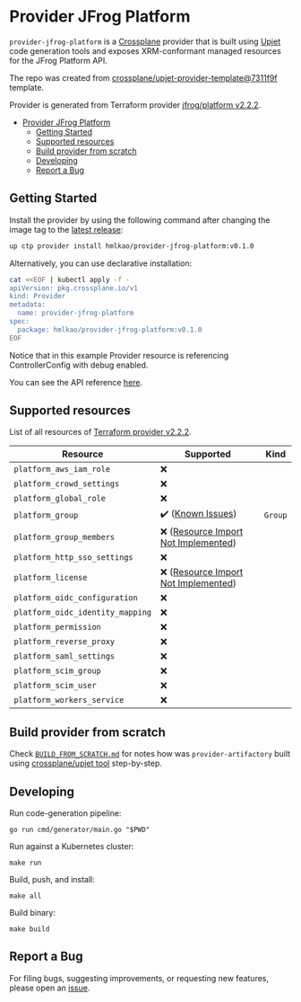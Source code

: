 # Provider JFrog Platform

`provider-jfrog-platform` is a [Crossplane](https://crossplane.io/) provider that
is built using [Upjet](https://github.com/crossplane/upjet) code
generation tools and exposes XRM-conformant managed resources for the
JFrog Platform API.

The repo was created from [crossplane/upjet-provider-template@7311f9f](https://github.com/crossplane/upjet-provider-template/tree/7311f9f9baa87f4431702ba209dffbc6067ce74b) template.

Provider is generated from Terraform provider [jfrog/platform v2.2.2](https://registry.terraform.io/providers/jfrog/platform/2.2.2/docs).

- [Provider JFrog Platform](#provider-jfrog-platform)
  - [Getting Started](#getting-started)
  - [Supported resources](#supported-resources)
  - [Build provider from scratch](#build-provider-from-scratch)
  - [Developing](#developing)
  - [Report a Bug](#report-a-bug)

## Getting Started

Install the provider by using the following command after changing the image tag
to the [latest release](https://marketplace.upbound.io/providers/hmlkao/provider-jfrog-platform):

```bash
up ctp provider install hmlkao/provider-jfrog-platform:v0.1.0
```

Alternatively, you can use declarative installation:

```bash
cat <<EOF | kubectl apply -f -
apiVersion: pkg.crossplane.io/v1
kind: Provider
metadata:
  name: provider-jfrog-platform
spec:
  package: hmlkao/provider-jfrog-platform:v0.1.0
EOF
```

Notice that in this example Provider resource is referencing ControllerConfig with debug enabled.

You can see the API reference [here](https://doc.crds.dev/github.com/hmlkao/provider-jfrog-platform).

## Supported resources

List of all resources of [Terraform provider v2.2.2](https://registry.terraform.io/providers/jfrog/platform/2.2.2/docs).

| Resource                         | Supported                                                                                  | Kind             |
|----------------------------------|--------------------------------------------------------------------------------------------|------------------|
| `platform_aws_iam_role`          | :x:                                                                                        |                  |
| `platform_crowd_settings`        | :x:                                                                                        |                  |
| `platform_global_role`           | :x:                                                                                        |                  |
| `platform_group`                 | :heavy_check_mark: ([Known Issues](./KNOWN_ISSUES.md#platform_group))                      | `Group`          |
| `platform_group_members`         | :x: ([Resource Import Not Implemented](./KNOWN_ISSUES.md#resource-import-not-implemented)) |                  |
| `platform_http_sso_settings`     | :x:                                                                                        |                  |
| `platform_license`               | :x: ([Resource Import Not Implemented](./KNOWN_ISSUES.md#resource-import-not-implemented)) |                  |
| `platform_oidc_configuration`    | :x:                                                                                        |                  |
| `platform_oidc_identity_mapping` | :x:                                                                                        |                  |
| `platform_permission`            | :x:                                                                                        |                  |
| `platform_reverse_proxy`         | :x:                                                                                        |                  |
| `platform_saml_settings`         | :x:                                                                                        |                  |
| `platform_scim_group`            | :x:                                                                                        |                  |
| `platform_scim_user`             | :x:                                                                                        |                  |
| `platform_workers_service`       | :x:                                                                                        |                  |

## Build provider from scratch

Check [`BUILD_FROM_SCRATCH.md`]([./BUILD_FROM_SCRATCH.md](https://github.com/hmlkao/provider-artifactory/blob/main/BUILD_FROM_SCRATCH.md)) for notes how was `provider-artifactory` built using [crossplane/upjet tool](https://github.com/crossplane/upjet) step-by-step.

## Developing

Run code-generation pipeline:

```console
go run cmd/generator/main.go "$PWD"
```

Run against a Kubernetes cluster:

```console
make run
```

Build, push, and install:

```console
make all
```

Build binary:

```console
make build
```

## Report a Bug

For filing bugs, suggesting improvements, or requesting new features, please
open an [issue](https://github.com/hmlkao/provider-jfrog-platform/issues).
